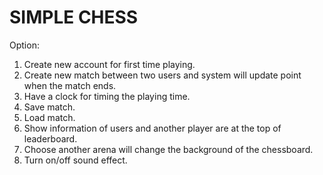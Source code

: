 # SIMPLE CHESS
Option:
1.  Create new account for first time playing.
2.  Create new match between two users and system will update point when the match ends.
3.  Have a clock for timing the playing time.
4.  Save match.
5.  Load match.
6.  Show information of users and another player are at the top of leaderboard.
7.  Choose another arena will change the background of the chessboard.
8.  Turn on/off sound effect.
